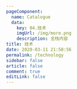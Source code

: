 ```yaml
---
pageComponent: 
  name: Catalogue
  data: 
    key: 04.技术
    imgUrl: /img/more.png
    description: 全栈内容
title: 技术
date: 2020-03-11 21:50:56
permalink: /technology
sidebar: false
article: false
comment: true
editLink: false
---
```

